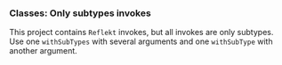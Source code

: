 ### Classes: Only subtypes invokes

This project contains `Reflekt` invokes, but all invokes are only subtypes. 
Use one `withSubTypes` with several arguments and one `withSubType` with another argument.
